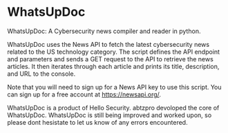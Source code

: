 # WhatsUpDoc
WhatsUpDoc: A Cybersecurity news compiler and reader in python. 

WhatsUpDoc uses the News API to fetch the latest cybersecurity news related to the US technology category. The script defines the API endpoint and parameters and sends a GET request to the API to retrieve the news articles. It then iterates through each article and prints its title, description, and URL to the console.

Note that you will need to sign up for a News API key to use this script. You can sign up for a free account at https://newsapi.org/.

WhatsUpDoc is a product of Hello Security. abtzpro devoloped the core of WhatsUpDoc. WhatsUpDoc is still being improved and worked upon, so please dont hesistate to let us know of any errors encountered.
